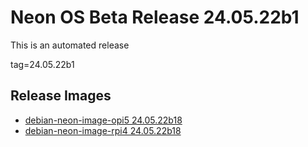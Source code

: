 # Neon OS Beta Release 24.05.22b1
This is an automated release

tag=24.05.22b1

## Release Images
- [debian-neon-image-opi5 24.05.22b18](https://2222.us/app/files/neon_images/core/opi5/dev/debian-neon-image-opi5_2024-05-22_18_51.img.xz)
- [debian-neon-image-rpi4 24.05.22b18](https://2222.us/app/files/neon_images/core/rpi4/dev/debian-neon-image-rpi4_2024-05-22_18_51.img.xz)
